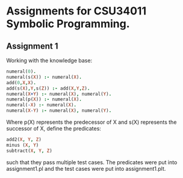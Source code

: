 # Assignments for CSU34011 Symbolic Programming.

## Assignment 1
Working with the knowledge base:
``` prolog 
numeral(0).
numeral(s(X)) :- numeral(X).
add(0,X,X).
add(s(X),Y,s(Z)) :- add(X,Y,Z).
numeral(X+Y) :- numeral(X), numeral(Y).
numeral(p(X)) :- numeral(X).
numeral(-X) :- numeral(X).
numeral(X-Y) :- numeral(X), numeral(Y).
```

Where p(X) represents the predecessor of X and s(X) represents the successor of X, define the predicates:
``` prolog 
add2(X, Y, Z)
minus (X, Y)
subtract(X, Y, Z)
```
such that they pass multiple test cases. The predicates were put into assignment1.pl and the test cases were put into assignment1.plt.